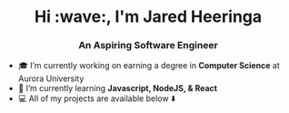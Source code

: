 <h1 align="center">Hi :wave:, I'm Jared Heeringa</h1>
<h3 align="center">An Aspiring Software Engineer</h3>

- :mortar_board: I’m currently working on earning a degree in **Computer Science** at Aurora University
- :thinking: I’m currently learning **Javascript, NodeJS, & React**
- :computer: All of my projects are available below :arrow_down:
